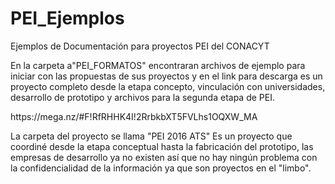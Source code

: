 # PEI_Ejemplos
<p>Ejemplos de Documentación para proyectos PEI del CONACYT</p>
<p>En la carpeta a"PEI_FORMATOS" encontraran archivos de ejemplo para iniciar con las propuestas de sus proyectos y en el link para descarga es un proyecto completo desde la etapa concepto, vinculación con universidades, desarrollo de prototipo y archivos para la segunda etapa de PEI. </p>
<p>https://mega.nz/#F!RfRHHK4I!2RrbkbXT5FVLhs1OQXW_MA </p>
<p>La carpeta del proyecto se llama "PEI 2016 ATS" Es un proyecto que coordiné desde la etapa conceptual hasta la fabricación del prototipo, las empresas de desarrollo ya no existen así que no hay ningún problema con la confidencialidad de la información ya que son proyectos en el "limbo". </p>
